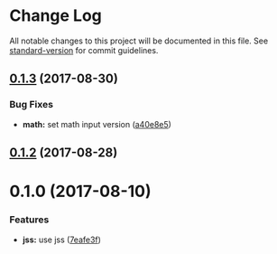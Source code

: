 # Change Log

All notable changes to this project will be documented in this file.
See [standard-version](https://github.com/conventional-changelog/standard-version) for commit guidelines.

<a name="0.1.3"></a>
## [0.1.3](https://github.com/pieelements/pie-elements/compare/@pie-libs/editable-html@0.1.2...@pie-libs/editable-html@0.1.3) (2017-08-30)


### Bug Fixes

* **math:**  set math input version ([a40e8e5](https://github.com/pieelements/pie-elements/commit/a40e8e5))




<a name="0.1.2"></a>
## [0.1.2](https://github.com/pieelements/pie-elements/compare/@pie-libs/editable-html@0.1.0...@pie-libs/editable-html@0.1.2) (2017-08-28)




<a name="0.1.0"></a>
# 0.1.0 (2017-08-10)


### Features

* **jss:** use jss ([7eafe3f](https://github.com/pieelements/pie-elements/commit/7eafe3f))
